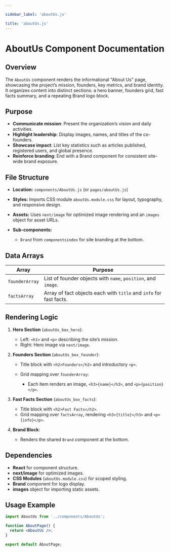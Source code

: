 ```yaml
---

sidebar_label: 'aboutUs.js'

title: 'aboutUs.js'
---
```


# AboutUs Component Documentation

## Overview

The `AboutUs` component renders the informational "About Us" page, showcasing the project’s mission, founders, key metrics, and brand identity. It organizes content into distinct sections: a hero banner, founders grid, fast facts summary, and a repeating Brand logo block.

## Purpose

* **Communicate mission**: Present the organization’s vision and daily activities.
* **Highlight leadership**: Display images, names, and titles of the co-founders.
* **Showcase impact**: List key statistics such as articles published, registered users, and global presence.
* **Reinforce branding**: End with a Brand component for consistent site-wide brand exposure.

## File Structure

* **Location:** `components/AboutUs.js` (or `pages/aboutUs.js`)
* **Styles:** Imports CSS module `aboutUs.module.css` for layout, typography, and responsive design.
* **Assets:** Uses `next/image` for optimized image rendering and an `images` object for asset URLs.
* **Sub-components:**

  * `Brand` from `componentsindex` for site branding at the bottom.

## Data Arrays

| Array          | Purpose                                                            |
| -------------- | ------------------------------------------------------------------ |
| `founderArray` | List of founder objects with `name`, `position`, and `image`.      |
| `factsArray`   | Array of fact objects each with `title` and `info` for fast facts. |

## Rendering Logic

1. **Hero Section** (`aboutUs_box_hero`):

   * Left: `<h1>` and `<p>` describing the site’s mission.
   * Right: Hero image via `next/image`.
2. **Founders Section** (`aboutUs_box_founder`):

   * Title block with `<h2>Founders</h2>` and introductory `<p>`.
   * Grid mapping over `founderArray`:

     * Each item renders an image, `<h3>{name}</h3>`, and `<p>{position}</p>`.
3. **Fast Facts Section** (`aboutUs_box_facts`):

   * Title block with `<h2>Fast Facts</h2>`.
   * Grid mapping over `factsArray`, rendering `<h3>{title}</h3>` and `<p>{info}</p>`.
4. **Brand Block**:

   * Renders the shared `Brand` component at the bottom.

## Dependencies

* **React** for component structure.
* **next/image** for optimized images.
* **CSS Modules** (`aboutUs.module.css`) for scoped styling.
* **Brand** component for logo display.
* **images** object for importing static assets.

## Usage Example

```jsx
import AboutUs from '../components/AboutUs';

function AboutPage() {
  return <AboutUs />;
}

export default AboutPage;
```
